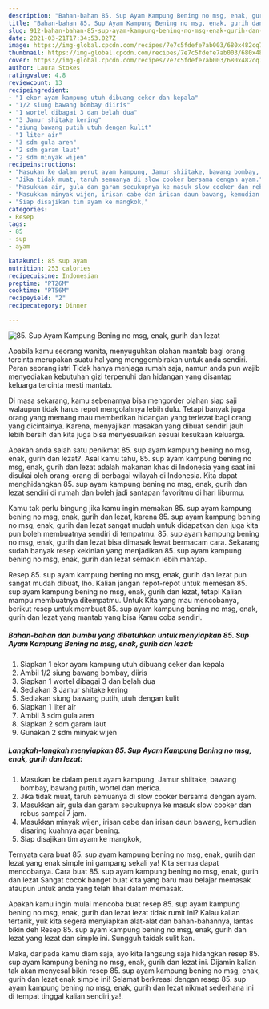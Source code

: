 ```yaml
---
description: "Bahan-bahan 85. Sup Ayam Kampung Bening no msg, enak, gurih dan lezat Sederhana dan Mudah Dibuat"
title: "Bahan-bahan 85. Sup Ayam Kampung Bening no msg, enak, gurih dan lezat Sederhana dan Mudah Dibuat"
slug: 912-bahan-bahan-85-sup-ayam-kampung-bening-no-msg-enak-gurih-dan-lezat-sederhana-dan-mudah-dibuat
date: 2021-03-21T17:34:53.027Z
image: https://img-global.cpcdn.com/recipes/7e7c5fdefe7ab003/680x482cq70/85-sup-ayam-kampung-bening-no-msg-enak-gurih-dan-lezat-foto-resep-utama.jpg
thumbnail: https://img-global.cpcdn.com/recipes/7e7c5fdefe7ab003/680x482cq70/85-sup-ayam-kampung-bening-no-msg-enak-gurih-dan-lezat-foto-resep-utama.jpg
cover: https://img-global.cpcdn.com/recipes/7e7c5fdefe7ab003/680x482cq70/85-sup-ayam-kampung-bening-no-msg-enak-gurih-dan-lezat-foto-resep-utama.jpg
author: Laura Stokes
ratingvalue: 4.8
reviewcount: 13
recipeingredient:
- "1 ekor ayam kampung utuh dibuang ceker dan kepala"
- "1/2 siung bawang bombay diiris"
- "1 wortel dibagai 3 dan belah dua"
- "3 Jamur shitake kering"
- "siung bawang putih utuh dengan kulit"
- "1 liter air"
- "3 sdm gula aren"
- "2 sdm garam laut"
- "2 sdm minyak wijen"
recipeinstructions:
- "Masukan ke dalam perut ayam kampung, Jamur shiitake, bawang bombay, bawang putih, wortel dan merica."
- "Jika tidak muat, taruh semuanya di slow cooker bersama dengan ayam."
- "Masukkan air, gula dan garam secukupnya ke masuk slow cooker dan rebus sampai 7 jam."
- "Masukkan minyak wijen, irisan cabe dan irisan daun bawang, kemudian disaring kuahnya agar bening."
- "Siap disajikan tim ayam ke mangkok,"
categories:
- Resep
tags:
- 85
- sup
- ayam

katakunci: 85 sup ayam 
nutrition: 253 calories
recipecuisine: Indonesian
preptime: "PT26M"
cooktime: "PT56M"
recipeyield: "2"
recipecategory: Dinner

---
```



![85. Sup Ayam Kampung Bening no msg, enak, gurih dan lezat](https://img-global.cpcdn.com/recipes/7e7c5fdefe7ab003/680x482cq70/85-sup-ayam-kampung-bening-no-msg-enak-gurih-dan-lezat-foto-resep-utama.jpg)

Apabila kamu seorang wanita, menyuguhkan olahan mantab bagi orang tercinta merupakan suatu hal yang menggembirakan untuk anda sendiri. Peran seorang istri Tidak hanya menjaga rumah saja, namun anda pun wajib menyediakan kebutuhan gizi terpenuhi dan hidangan yang disantap keluarga tercinta mesti mantab.

Di masa  sekarang, kamu sebenarnya bisa mengorder olahan siap saji walaupun tidak harus repot mengolahnya lebih dulu. Tetapi banyak juga orang yang memang mau memberikan hidangan yang terlezat bagi orang yang dicintainya. Karena, menyajikan masakan yang dibuat sendiri jauh lebih bersih dan kita juga bisa menyesuaikan sesuai kesukaan keluarga. 



Apakah anda salah satu penikmat 85. sup ayam kampung bening no msg, enak, gurih dan lezat?. Asal kamu tahu, 85. sup ayam kampung bening no msg, enak, gurih dan lezat adalah makanan khas di Indonesia yang saat ini disukai oleh orang-orang di berbagai wilayah di Indonesia. Kita dapat menghidangkan 85. sup ayam kampung bening no msg, enak, gurih dan lezat sendiri di rumah dan boleh jadi santapan favoritmu di hari liburmu.

Kamu tak perlu bingung jika kamu ingin memakan 85. sup ayam kampung bening no msg, enak, gurih dan lezat, karena 85. sup ayam kampung bening no msg, enak, gurih dan lezat sangat mudah untuk didapatkan dan juga kita pun boleh membuatnya sendiri di tempatmu. 85. sup ayam kampung bening no msg, enak, gurih dan lezat bisa dimasak lewat bermacam cara. Sekarang sudah banyak resep kekinian yang menjadikan 85. sup ayam kampung bening no msg, enak, gurih dan lezat semakin lebih mantap.

Resep 85. sup ayam kampung bening no msg, enak, gurih dan lezat pun sangat mudah dibuat, lho. Kalian jangan repot-repot untuk memesan 85. sup ayam kampung bening no msg, enak, gurih dan lezat, tetapi Kalian mampu membuatnya ditempatmu. Untuk Kita yang mau mencobanya, berikut resep untuk membuat 85. sup ayam kampung bening no msg, enak, gurih dan lezat yang mantab yang bisa Kamu coba sendiri.

<!--inarticleads1-->

##### Bahan-bahan dan bumbu yang dibutuhkan untuk menyiapkan 85. Sup Ayam Kampung Bening no msg, enak, gurih dan lezat:

1. Siapkan 1 ekor ayam kampung utuh dibuang ceker dan kepala
1. Ambil 1/2 siung bawang bombay, diiris
1. Siapkan 1 wortel dibagai 3 dan belah dua
1. Sediakan 3 Jamur shitake kering
1. Sediakan siung bawang putih, utuh dengan kulit
1. Siapkan 1 liter air
1. Ambil 3 sdm gula aren
1. Siapkan 2 sdm garam laut
1. Gunakan 2 sdm minyak wijen




<!--inarticleads2-->

##### Langkah-langkah menyiapkan 85. Sup Ayam Kampung Bening no msg, enak, gurih dan lezat:

1. Masukan ke dalam perut ayam kampung, Jamur shiitake, bawang bombay, bawang putih, wortel dan merica.
1. Jika tidak muat, taruh semuanya di slow cooker bersama dengan ayam.
1. Masukkan air, gula dan garam secukupnya ke masuk slow cooker dan rebus sampai 7 jam.
1. Masukkan minyak wijen, irisan cabe dan irisan daun bawang, kemudian disaring kuahnya agar bening.
1. Siap disajikan tim ayam ke mangkok,




Ternyata cara buat 85. sup ayam kampung bening no msg, enak, gurih dan lezat yang enak simple ini gampang sekali ya! Kita semua dapat mencobanya. Cara buat 85. sup ayam kampung bening no msg, enak, gurih dan lezat Sangat cocok banget buat kita yang baru mau belajar memasak ataupun untuk anda yang telah lihai dalam memasak.

Apakah kamu ingin mulai mencoba buat resep 85. sup ayam kampung bening no msg, enak, gurih dan lezat lezat tidak rumit ini? Kalau kalian tertarik, yuk kita segera menyiapkan alat-alat dan bahan-bahannya, lantas bikin deh Resep 85. sup ayam kampung bening no msg, enak, gurih dan lezat yang lezat dan simple ini. Sungguh taidak sulit kan. 

Maka, daripada kamu diam saja, ayo kita langsung saja hidangkan resep 85. sup ayam kampung bening no msg, enak, gurih dan lezat ini. Dijamin kalian tak akan menyesal bikin resep 85. sup ayam kampung bening no msg, enak, gurih dan lezat enak simple ini! Selamat berkreasi dengan resep 85. sup ayam kampung bening no msg, enak, gurih dan lezat nikmat sederhana ini di tempat tinggal kalian sendiri,ya!.

